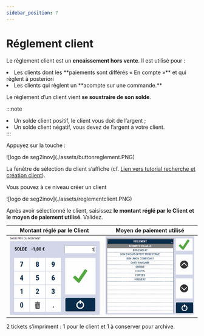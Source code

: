 ```yaml
---
sidebar_position: 7
---
```


# Réglement client

Le règlement client est un **encaissement hors vente**.
Il est utilisé pour :
<li> Les clients dont les **paiements sont différés « En compte »** et qui règlent à posteriori </li>
<li> Les clients qui règlent un **acompte sur une commande.** </li> 

Le règlement d’un client vient **se soustraire de son solde**.

:::note
<li> Un solde client positif, le client vous doit de l’argent ;</li>
<li>  Un solde client négatif, vous devez de l’argent à votre client. </li>
:::

Appuyez sur la touche :

<div className="contenaireImg">
    ![logo de seg2inov](./assets/buttonreglement.PNG)
</div>

La fenêtre de sélection du client s’affiche (cf. [Lien vers tutorial recherche et création client](https://aide.seg2inov.eu/docs/client/recherche)).

Vous pouvez à ce niveau créer un client

<div className="contenaireImg">
    ![logo de seg2inov](./assets/reglementclient.PNG)
</div>

Après avoir sélectionné le client, saisissez **le montant réglé par le Client et le moyen de paiement utilisé**. Validez.


| Montant réglé par le Client       | Moyen de paiement utilisé |
|--------------|--------|
| ![logo de seg2inov](./assets/saisitmontantclient.PNG)| ![logo de seg2inov](./assets/listereglement.PNG) |


2 tickets s’impriment : 1 pour le client et 1 à conserver pour archive.